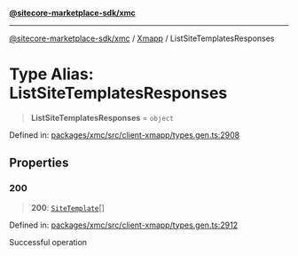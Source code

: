[**@sitecore-marketplace-sdk/xmc**](../../../../README.md)

***

[@sitecore-marketplace-sdk/xmc](../../../../README.md) / [Xmapp](../README.md) / ListSiteTemplatesResponses

# Type Alias: ListSiteTemplatesResponses

> **ListSiteTemplatesResponses** = `object`

Defined in: [packages/xmc/src/client-xmapp/types.gen.ts:2908](https://github.com/Sitecore/marketplace-sdk/blob/main/packages/xmc/src/client-xmapp/types.gen.ts#L2908)

## Properties

### 200

> **200**: [`SiteTemplate`](SiteTemplate.md)[]

Defined in: [packages/xmc/src/client-xmapp/types.gen.ts:2912](https://github.com/Sitecore/marketplace-sdk/blob/main/packages/xmc/src/client-xmapp/types.gen.ts#L2912)

Successful operation
